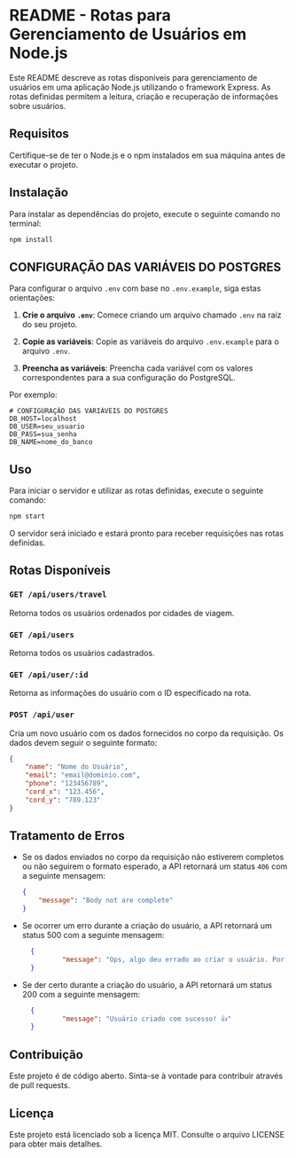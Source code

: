 # README - Rotas para Gerenciamento de Usuários em Node.js

Este README descreve as rotas disponíveis para gerenciamento de usuários em uma aplicação Node.js utilizando o framework Express. As rotas definidas permitem a leitura, criação e recuperação de informações sobre usuários.

## Requisitos

Certifique-se de ter o Node.js e o npm instalados em sua máquina antes de executar o projeto.

## Instalação

Para instalar as dependências do projeto, execute o seguinte comando no terminal:

```bash
npm install
```

## CONFIGURAÇÃO DAS VARIÁVEIS DO POSTGRES

Para configurar o arquivo `.env` com base no `.env.example`, siga estas orientações:

1. **Crie o arquivo `.env`**: Comece criando um arquivo chamado `.env` na raiz do seu projeto.

2. **Copie as variáveis**: Copie as variáveis do arquivo `.env.example` para o arquivo `.env`.

3. **Preencha as variáveis**: Preencha cada variável com os valores correspondentes para a sua configuração do PostgreSQL.

Por exemplo:

```dotenv
# CONFIGURAÇÃO DAS VARIÁVEIS DO POSTGRES
DB_HOST=localhost
DB_USER=seu_usuario
DB_PASS=sua_senha
DB_NAME=nome_do_banco
```

## Uso

Para iniciar o servidor e utilizar as rotas definidas, execute o seguinte comando:

```bash
npm start
```
O servidor será iniciado e estará pronto para receber requisições nas rotas definidas.

## Rotas Disponíveis

### `GET /api/users/travel`

Retorna todos os usuários ordenados por cidades de viagem.

### `GET /api/users`

Retorna todos os usuários cadastrados.

### `GET /api/user/:id`

Retorna as informações do usuário com o ID especificado na rota.

### `POST /api/user`

Cria um novo usuário com os dados fornecidos no corpo da requisição. Os dados devem seguir o seguinte formato:

```json
{
    "name": "Nome do Usuário",
    "email": "email@dominio.com",
    "phone": "123456789",
    "cord_x": "123.456",
    "cord_y": "789.123"
}
```

## Tratamento de Erros

- Se os dados enviados no corpo da requisição não estiverem completos ou não seguirem o formato esperado, a API retornará um status `406` com a seguinte mensagem:
  ```json
  {
      "message": "Body not are complete"
  }
  ```

- Se ocorrer um erro durante a criação do usuário, a API retornará um status 500 com a seguinte mensagem:
  ```json
    {
            "message": "Ops, algo deu errado ao criar o usuário. Por favor, tente novamente. 😕"
    }
    ```

- Se der certo durante a criação do usuário, a API retornará um status 200 com a seguinte mensagem:
  ```json
    {
            "message": "Usuário criado com sucesso! 👍"
    }
    ```


## Contribuição

Este projeto é de código aberto. Sinta-se à vontade para contribuir através de pull requests.

## Licença

Este projeto está licenciado sob a licença MIT. Consulte o arquivo LICENSE para obter mais detalhes.
